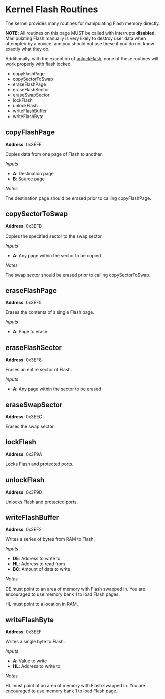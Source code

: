 # Kernel Flash Routines

The kernel provides many routines for manipulating Flash memory directly.

**NOTE**: All routines on this page MUST be called with interrupts **disabled**.
Manipulating Flash manually is very likely to destroy user data when attempted by
a novice, and you should not use these if you do not know exactly what they do.

Additionally, with the exception of [unlockFlash](#unlockflash), none of these
routines will work properly with flash locked.

* copyFlashPage
* copySectorToSwap
* eraseFlashPage
* eraseFlashSector
* eraseSwapSector
* lockFlash
* unlockFlash
* writeFlashBuffer
* writeFlashByte

## copyFlashPage

**Address**: 0x3EFE

Copies data from one page of Flash to another.

*Inputs*

* **A**: Destination page
* **B**: Source page

*Notes*

The destination page should be erased prior to calling copyFlashPage.

## copySectorToSwap

**Address**: 0x3EFB

Copies the specified sector to the swap sector.

*Inputs*

* **A**: Any page within the sector to be copied

*Notes*

The swap sector should be erased prior to calling copySectorToSwap.

## eraseFlashPage

**Address**: 0x3EF5

Erases the contents of a single Flash page.

*Inputs*

* **A**: Page to erase

## eraseFlashSector

**Address**: 0x3EF8

Erases an entire sector of Flash.

*Inputs*

* **A**: Any page within the sector to be erased

## eraseSwapSector

**Address**: 0x3EEC

Erases the swap sector.

## lockFlash

**Address**: 0x3F9A

Locks Flash and protected ports.

## unlockFlash

**Address**: 0x3F9D

Unlocks Flash and protected ports.

## writeFlashBuffer

**Address**: 0x3EF2

Writes a series of bytes from RAM to Flash.

*Inputs*

* **DE**: Address to write to
* **HL**: Address to read from
* **BC**: Amount of data to write

*Notes*

DE must point to an area of memory with Flash swapped in. You are encouraged to use
memory bank 1 to load Flash pages.

HL must point to a location in RAM.

## writeFlashByte

**Address**: 0x3EEF

Writes a single byte to Flash.

*Inputs*

* **A**: Value to write
* **HL**: Address to write to

*Notes*

HL must point ot an area of memory with Flash swapped in. You are encouraged to use
memory bank 1 to load Flash page.